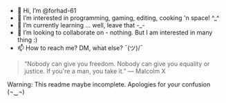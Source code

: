 - 👋 Hi, I’m @forhad-61
- 👀 I’m interested in programming, gaming, editing, cooking 'n space! ^_^
- 🌱 I’m currently learning ... well, leave that -_-
- 💞️ I’m looking to collaborate on - nothing. But I am interested in many thing :)
- 📫 How to reach me? DM, what else? ¯\(ツ)/¯

> “Nobody can give you freedom. Nobody can give you equality or justice. If you're a man, you take it.”
― Malcolm X

Warning: This readme maybe incomplete. Apologies for your confusion (¬‿¬)
